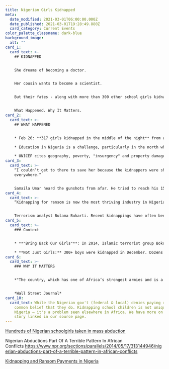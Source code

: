 ```yaml
---
title: Nigerian Girls Kidnapped
meta:
  date_modified: 2021-03-01T06:00:00.000Z
  date_published: 2021-03-01T19:28:49.880Z
  card_category: Current Events
color_palette_classname: dark-blue
background_image:
  alt: ""
card_1:
  card_text: >-
    ## KIDNAPPED


    She dreams of becoming a doctor.


    Her cousin wants to become a scientist.


    But their fates - along with more than 300 other school girls kidnapped in Africa - remain unknown.


    What Happened. Why It Matters.
card_2:
  card_text: >-
    ## WHAT HAPPENED


    * Feb 26: **317 girls kidnapped in the middle of the night** from a boarding school in northern Nigeria. **Kidnappers unknown** at this time.

    * Education in Nigeria is a challenge, particularly in the north where Islamic terrorist groups have gained strength.

    * UNICEF cites geography, poverty, "insurgency" and property damage as reasons *"one in every five of the world’s out-of-school children is in Nigeria."*
card_3:
  card_text: >-
    “I couldn’t get to there to save her because the kidnappers were shooting
    everywhere.”


    Samaila Umar heard the gunshots from afar. He tried to reach his 15-year-old daughter (who wants to study medicine) and his 14-year-old niece (who loves science), but he was unable to locate them by the time he reached the Government Girls Secondary School.
card_4:
  card_text: >-
    “Kidnapping for ransom is now the most thriving industry in Nigeria.”


    Terrorism analyst Bulama Bukarti. Recent kidnappings have often been blamed on "bandits" rather than terrorist groups - but Bukarti says the “line between Boko Haram and the bandits is getting more and more blurred” amid growing lawlessness in Nigeria. The country's president has warned local authorities against paying ransom, saying the policy "might boomerang disastrously," encouraging more crime.
card_5:
  card_text: >-
    ### Context


    * **"Bring Back Our Girls"**: In 2014, Islamic terrorist group Boko Haram kidnapped 276 school girls in Nigeria, igniting international outrage. While some girls escaped, **100+ remain missing**.

    * **Not Just Girls:** 300+ boys were kidnapped in December. Dozens of boys were kidnapped days before this recent kidnapping of girls; some have already been released.
card_6:
  card_text: >-
    ### WHY IT MATTERS


    *"The country, which has one of Africa’s strongest armies and is a strong U.S. counterterrorism ally, is struggling to contain multiple threats: a 10-year jihadist rebellion, and swelling banditry and lawlessness that have become a conflict of overlapping militant groups."*


    *Wall Street Journal*
card_10:
  card_text: While the Nigerian gov't (federal & local) denies paying ransom, it's
    common belief that they do. Kidnapping school children is not unique to
    Nigeria – it's a problem seen elsewhere in Africa. We have more on this
    story linked in our source page.
---
```

[Hundreds of Nigerian schoolgirls taken in mass abduction](https://apnews.com/article/nigeria-hundreds-schoolgirls-mass-kidnap-800cc2a2a1400079bdac710b5b7e2c9f)

Nigerian Abductions Part Of A Terrible Pattern In African Conflicts <https://www.npr.org/sections/parallels/2014/05/17/313144946/nigerian-abductions-part-of-a-terrible-pattern-in-african-conflicts>

[Kidnapping and Ransom Payments in Nigeria](https://www.cfr.org/blog/kidnapping-and-ransom-payments-nigeria)